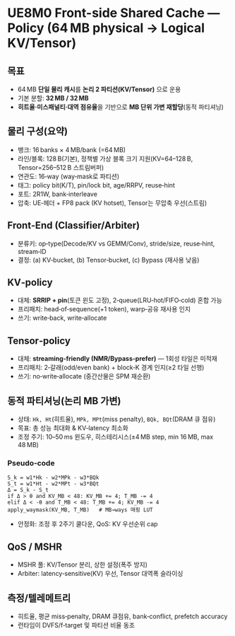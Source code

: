 
# UE8M0 Front-side Shared Cache — Policy (64 MB physical → Logical KV/Tensor)

## 목표
- 64 MB **단일 물리 캐시**를 **논리 2 파티션(KV/Tensor)** 으로 운용
- 기본 분할: **32 MB / 32 MB**
- **히트율·미스패널티·대역 점유율**을 기반으로 **MB 단위 가변 재할당**(동적 파티셔닝)

## 물리 구성(요약)
- 뱅크: 16 banks × 4 MB/bank (=64 MB)
- 라인/블록: 128 B(기본), 정책별 가상 블록 크기 지원(KV=64–128 B, Tensor=256–512 B 스트림버퍼)
- 연관도: 16‑way (way‑mask로 파티션)
- 태그: policy bit(K/T), pin/lock bit, age/RRPV, reuse‑hint
- 포트: 2R1W, bank‑interleave
- 압축: UE‑헤더 + FP8 pack (KV hotset), Tensor는 무압축 우선(스트림)

## Front‑End (Classifier/Arbiter)
- 분류키: op‑type(Decode/KV vs GEMM/Conv), stride/size, reuse‑hint, stream‑ID
- 결정: (a) KV‑bucket, (b) Tensor‑bucket, (c) Bypass (재사용 낮음)

## KV‑policy
- 대체: **SRRIP + pin**(토큰 윈도 고정), 2‑queue(LRU‑hot/FIFO‑cold) 혼합 가능
- 프리패치: head‑of‑sequence(+1 token), warp‑공유 재사용 인지
- 쓰기: write‑back, write‑allocate

## Tensor‑policy
- 대체: **streaming‑friendly (NMR/Bypass‑prefer)** — 1회성 타일은 미적재
- 프리패치: 2‑갈래(odd/even bank) + block‑K 경계 인지(≥2 타일 선행)
- 쓰기: no‑write‑allocate (중간산물은 SPM 재순환)

## 동적 파티셔닝(논리 MB 가변)
- 상태: `Hk, Ht`(히트율), `MPk, MPt`(miss penalty), `BQk, BQt`(DRAM 큐 점유)
- 목표: 총 성능 최대화 & KV‑latency 최소화
- 조정 주기: 10–50 ms 윈도우, 히스테리시스(±4 MB step, min 16 MB, max 48 MB)

### Pseudo‑code
```
S_k = w1*Hk - w2*MPk - w3*BQk
S_t = w1*Ht - w2*MPt - w3*BQt
Δ = S_k - S_t
if Δ > θ and KV_MB < 48: KV_MB += 4; T_MB -= 4
elif Δ < -θ and T_MB < 48: T_MB += 4; KV_MB -= 4
apply_waymask(KV_MB, T_MB)   # MB→ways 매핑 LUT
```
- 안정화: 조정 후 2주기 쿨다운, QoS: KV 우선순위 cap

## QoS / MSHR
- MSHR 풀: KV/Tensor 분리, 상한 설정(폭주 방지)
- Arbiter: latency‑sensitive(KV) 우선, Tensor 대역폭 슬라이싱

## 측정/텔레메트리
- 히트율, 평균 miss‑penalty, DRAM 큐점유, bank‑conflict, prefetch accuracy
- 런타임이 DVFS/f‑target 및 파티션 비율 동조
